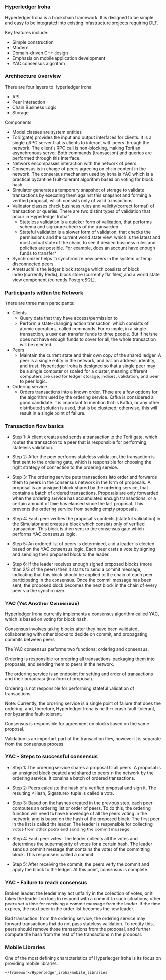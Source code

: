 ### Hyperledger Iroha

Hyperledger Iroha is a blockchain framework. It is designed to be simple and easy to be integrated into existing infastructure projects requiring DLT.

Key features include:
- Simple construction
- Modern
- Domain-driven C++ design
- Emphasis on mobile application development
- YAC consensus algorithm

### Architecture Overview

There are four layers to Hyperledger Iroha
- API
- Peer Interaction
- Chain Business Logic
- Storage

Components
- Model classes are system entities
- Torii(gate) provides the input and output interfaces for clients. It is a single gRPC server that is clients to interact with peers through the network. The client's RPC call is non-blocking, making Torii an asynchronous server. Both commands (transaction) and queries are performed through this interface.
- Network encompasses interaction with the network of peers.
- Consensus is in charge of peers agreeing on chain content in the network. The consensus mechanism used by Iroha is YAC which is a practical byzantine fault-tolerant algorithm based on voting for block hash.
- Simulator generates a temporary snapshot of storage to validate transactions by executing them against this snapshot and forming a verified proposal, which consists only of valid transactions.
- Validator classes check business rules and validity(correct format) of transaction or queries. There are two distint types of validation that occur in Hyperledger Iroha"
    - Stateless validation is a quicker form of validation, that performs schema and signature checks of the transaction.
    - Stateful validation is a slower form of validation, that checks the permissions and the current world state view, which is the latest and most actual state of the chain, to see if desired business rules and policites are possible. For example, does an account have enough funds to transfer?
- Synchronizer helps to synchronize new peers in the system or temp disconnected peers.
- Ametsuchi is the ledger block storage which consists of block index(currently Redis), block store (currently flat files),and a world state view component (currently PostgreSQL).

### Participants within the Network

There are three main participants:

- Clients
    - Query data that they have access/permission to
    - Perform a state-changing action transaction, which consists of atomic operations, called commands. For example, in a single transaction, a user can transfer funds to three people. But if he/she does not have enough funds to cover for all, the whole transaction will be rejected.
- Peers
    - Maintain the current state and their own copy of the shared ledger. A peer is a single entity in the network, and has an address, identity, and trust. Hyperledger Iroha is designed so that a single peer may be a single computer or scaled for a cluster, meaning different computers are used for ledger storage, indices, validation, and peer to peer logic.
- Ordering service
    - Orders transactions into a known order. There are a few options for the algorithm used by the ordering service. Kafka is considered a good candidate. It is important to mention that is Kafka, or any other distributed solution is used, that is be clustered; otherwise, this will result in a single point of failure.

### Transaction flow basics

- Step 1: A client creates and sends a transaction to the Torii gate, which routes the transaction to a peer that is responsible for performing stateless validation.

- Step 2: After the peer performs stateless validation, the transaction is first sent to the ordering gate, which is responsible for choosing the right strategy of connection to the ordering service.

- Step 3: The ordering service puts transactions into order and forwards them to peers in the consensus network in the form of proposals. A proposal is an unsigned block shared by the ordering service, that contains a batch of ordered transactions. Proposals are only forwarded when the ordering service has accumulated enough transactions, or a certain amount of time has elapsed since the last proposal. This prevents the ordering service from sending empty proposals.

- Step 4: Each peer verifies the proposal's contents (stateful validation) in the Simulator and creates a block which consists only of verified transaction. This block is then sent to the consensus gate which performs YAC consensus logic.

- Step 5: An ordered list of peers is determined, and a leader is elected based on the YAC consensus logic. Each peer casts a vote by signing and sending their proposed block to the leader.

- Step 6: If the leader receives enough signed proposed blocks (more than 2/3 of the peers) then it starts to send a commit message, indicating that this block should be applied to the chain of each peer participating in the consensus. Once the commit message has been sent, the proposed block becomes the next block in the chain of every peer via the synchronizer.

### YAC (Yet Another Consensus)

Hyperledger Iroha currently implements a consensus algorithm called YAC, which is based on voting for block hash.

Consensus involves taking blocks after they have been validated, collaborating with other blocks to decide on commit, and propagating commits between peers.

The YAC consensus performs two functions: ordering and consensus.

Ordering is responsible for ordering all transactions, packaging them into proposals, and sending them to peers in the network. 

The ordering service is an endpoint for setting and order of transactions and their broadcast (in a form of proposal).

Ordering is not responsible for performing stateful validation of transactions.

Note: Currently, the ordering service is a single point of failure that does the ordering, and, therefore, Hyperledger Iroha is neither crash fault-tolerant, nor byzantine fault-tolerant.

Consensus is responsible for agreement on blocks based on the same proposal.

Validation is an important part of the transaction flow, however it is separate from the consensus process.

### YAC - Steps to successful consensus

- Step 1: The ordering service shares a proposal to all peers. A proposal is an unsigned block created and shared to peers in the network by the ordering service. It conains a batch of ordered transactions.

- Step 2: Peers calculate the hash of a verified proposal and sign it. The resulting <Hash, Signature> tuple is called a vote.

- Step 3: Based on the hashes created in the previous step, each peer computes an ordering list or order of peers. To do this, the ordering function will need to have knowledge of all the peers voting in the network, and is based on the hash of the proposed block. The first peer in the list is called the leader. The leader is responsible for collecting votes from other peers and sending the commit message.

- Step 4: Each peer votes. The leader collects all the votes and determines the supermajority of votes for a certain hash. The leader sends a commit message that contains the votes of the committing block. This response is called a commit.

- Step 5: After receiving the commit, the peers verfy the commit and apply the block to the ledger. At this point, consensus is complete.

### YAC - Failure to reach consensus

Broken leader: the leader may act unfairly in the collection of votes, or it takes the leader too long to respond with a commit. In such situations, other peers set a time for receiving a commit message from the leader. If the time expires, the next peer in the order list becomes the new leader.

Bad transaction: from the ordering service, the ordering service may forward transactions that do not pass stateless validation. To rectify this, peers should remove those transactions from the proposal, and further compute the hash from the rest of the transactions in the proposal.

### Mobile Libraries

One of the most defining characteristics of Hyperledger Iroha is its focus on providing mobile libraries.

    ~/framework/Hyperledger_iroha/mobile_libraries
